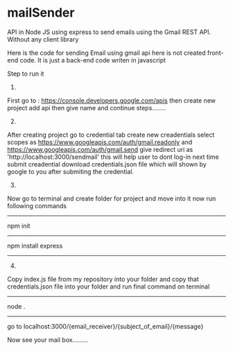 # mailSender
API in Node JS using express to send emails using the Gmail REST API. Without any client library

Here is the code for sending Email using gmail api
here is not created front-end code. It is just a back-end code writen in javascript

Step to run it

1.
First go to : https://console.developers.google.com/apis
then create new project add api then give name and continue steps........

2.
After creating project go to credential tab
create new creadentials select scopes as https://www.googleapis.com/auth/gmail.readonly and https://www.googleapis.com/auth/gmail.send
give redirect uri as 'http://localhost:3000/sendmail' this will help user to dont log-in next time
submit creadential
download credentials.json file which will shown by google to you after submiting the credential.

3.
Now go to terminal and create folder for project and move into it 
now run following commands
*********************
npm init
*********************
npm install express
*********************

4.
Copy index.js file from my repository into your folder and
copy that credentials.json file into your folder
and run final command on terminal
****************
node .
****************
go to localhost:3000/{email_receiver}/{subject_of_email}/{message}

Now see your mail box.........
